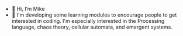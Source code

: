 - 👋 Hi, I’m Mike
- 👀 I'm developing some learning  modules to encourage people to get interested in coding.
I'm especially interested in the Processing language, chaos theory, cellular automata, and emergent systems.

<!---
MikeTeach/MikeTeach is a ✨ special ✨ repository because its `README.md` (this file) appears on your GitHub profile.
You can click the Preview link to take a look at your changes.
--->

